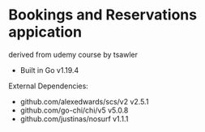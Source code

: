 # Bookings and Reservations appication

derived from udemy course by tsawler
* Built in Go v1.19.4

External Dependencies:
* github.com/alexedwards/scs/v2 v2.5.1
* github.com/go-chi/chi/v5 v5.0.8
* github.com/justinas/nosurf v1.1.1